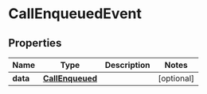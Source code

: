 

# CallEnqueuedEvent


## Properties

Name | Type | Description | Notes
------------ | ------------- | ------------- | -------------
**data** | [**CallEnqueued**](CallEnqueued.md) |  |  [optional]



